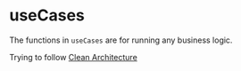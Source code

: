 # useCases

The functions in `useCases` are for running any business logic.

Trying to follow [Clean Architecture](https://blog.cleancoder.com/uncle-bob/2012/08/13/the-clean-architecture.html)
